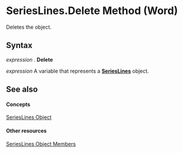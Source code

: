 
# SeriesLines.Delete Method (Word)

Deletes the object.


## Syntax

 _expression_ . **Delete**

 _expression_ A variable that represents a **[SeriesLines](7521c592-c5aa-8e50-6268-840a41b3a282.md)** object.


## See also


#### Concepts


[SeriesLines Object](7521c592-c5aa-8e50-6268-840a41b3a282.md)
#### Other resources


[SeriesLines Object Members](66b3edf0-72a6-96f3-df7d-c415d857b307.md)
